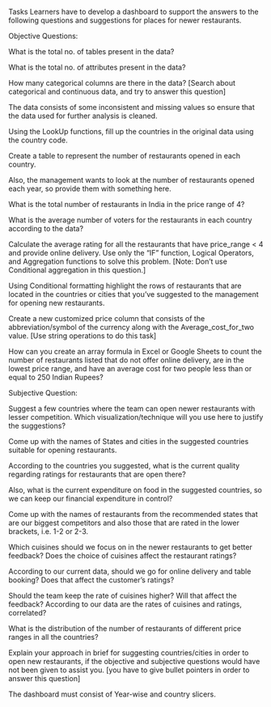 Tasks
Learners have to develop a dashboard to support the answers to the following questions and suggestions for places for newer restaurants.

Objective Questions:

What is the total no. of tables present in the data?

What is the total no. of attributes present in the data?

How many categorical columns are there in the data? [Search about categorical and continuous data, and try to answer this question]

The data consists of some inconsistent and missing values so ensure that the data used for further analysis is cleaned.

Using the LookUp functions, fill up the countries in the original data using the country code.

Create a table to represent the number of restaurants opened in each country.

Also, the management wants to look at the number of restaurants opened each year, so provide them with something here.

What is the total number of restaurants in India in the price range of 4? 

What is the average number of voters for the restaurants in each country according to the data?

Calculate the average rating for all the restaurants that have price_range < 4 and provide online delivery. Use only the “IF” function, Logical Operators, and Aggregation functions to solve this problem. [Note: Don’t use Conditional aggregation in this question.]

Using Conditional formatting highlight the rows of restaurants that are located in the countries or cities that you’ve suggested to the management for opening new restaurants. 

Create a new customized price column that consists of the abbreviation/symbol of the currency along with the Average_cost_for_two value. [Use string operations to do this task]

How can you create an array formula in Excel or Google Sheets to count the number of restaurants listed that do not offer online delivery, are in the lowest price range, and have an average cost for two people less than or equal to 250 Indian Rupees?



Subjective Question:



Suggest a few countries where the team can open newer restaurants with lesser competition. Which visualization/technique will you use here to justify the suggestions?

Come up with the names of States and cities in the suggested countries suitable for opening restaurants.

According to the countries you suggested, what is the current quality regarding ratings for restaurants that are open there?

Also, what is the current expenditure on food in the suggested countries, so we can keep our financial expenditure in control?

Come up with the names of restaurants from the recommended states that are our biggest competitors and also those that are rated in the lower brackets, i.e. 1-2 or 2-3.

Which cuisines should we focus on in the newer restaurants to get better feedback? Does the choice of cuisines affect the restaurant ratings?

According to our current data, should we go for online delivery and table booking? Does that affect the customer’s ratings?

Should the team keep the rate of cuisines higher? Will that affect the feedback? According to our data are the rates of cuisines and ratings, correlated?

What is the distribution of the number of restaurants of different price ranges in all the countries?

Explain your approach in brief for suggesting countries/cities in order to open new restaurants, if the objective and subjective questions would have not been given to assist you. [you have to give bullet pointers in order to answer this question]


The dashboard must consist of Year-wise and country slicers.
